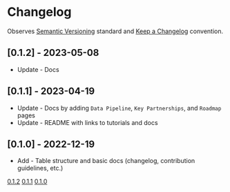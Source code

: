 # Changelog

Observes [Semantic Versioning](https://semver.org/spec/v2.0.0.html) standard and
[Keep a Changelog](https://keepachangelog.com/en/1.0.0/) convention.

## [0.1.2] - 2023-05-08

+ Update - Docs

## [0.1.1] - 2023-04-19

+ Update - Docs by adding `Data Pipeline`, `Key Partnerships`, and `Roadmap` pages
+ Update - README with links to tutorials and docs

## [0.1.0] - 2022-12-19

+ Add - Table structure and basic docs (changelog, contribution guidelines, etc.)

[0.1.2](https://github.com/datajoint/element-optogenetics/releases/tag/0.1.2)
[0.1.1](https://github.com/datajoint/element-optogenetics/releases/tag/0.1.1)
[0.1.0](https://github.com/datajoint/element-optogenetics/releases/tag/0.1.0)
